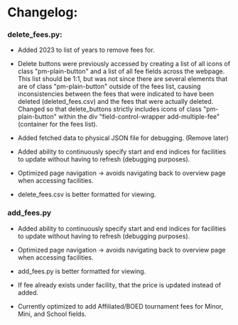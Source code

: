 # Changelog:

### delete_fees.py: 

* Added 2023 to list of years to remove fees for.

* Delete buttons were previously accessed by creating a list of all icons of class "pm-plain-button" and a list of all fee fields across the webpage. This list should be 1:1, but was not since there are several elements that are of class "pm-plain-button" outside of the fees list, causing inconsistencies between the fees that were indicated to have been deleted (deleted_fees.csv) and the fees that were actually deleted. Changed so that delete_buttons strictly includes icons of class "pm-plain-button" within the div "field-control-wrapper add-multiple-fee" (container for the fees list).

* Added fetched data to physical JSON file for debugging. (Remove later)

* Added ability to continuously specify start and end indices for facilities to update without having to refresh (debugging purposes).

* Optimized page navigation -> avoids navigating back to overview page when accessing facilities.

* delete_fees.csv is better formatted for viewing. 

### add_fees.py

* Added ability to continuously specify start and end indices for facilities to update without having to refresh (debugging purposes).

* Optimized page navigation -> avoids navigating back to overview page when accessing facilities.

* add_fees.py is better formatted for viewing.

* If fee already exists under facility, that the price is updated instead of added.

* Currently optimized to add Affiliated/BOED tournament fees for Minor, Mini, and School fields. 
